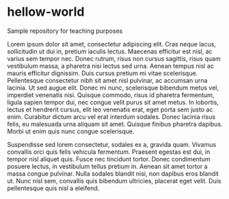 # hellow-world
Sample repository for teaching purposes

Lorem ipsum dolor sit amet, consectetur adipiscing elit. Cras neque lacus, sollicitudin ut dui in, pretium iaculis lectus. Maecenas efficitur est nisl, ac varius sem tempor nec. Donec rutrum, risus non cursus sagittis, risus quam vestibulum massa, a pharetra nisi lectus sed urna. Aenean tempus nisl ac mauris efficitur dignissim. Duis cursus pretium mi vitae scelerisque. Pellentesque consectetur nibh sit amet nisl pulvinar, ac accumsan urna lacinia. Ut sed augue elit. Donec mi nunc, scelerisque bibendum metus vel, imperdiet venenatis nisi. Quisque commodo, risus id pharetra fermentum, ligula sapien tempor dui, nec congue velit purus sit amet metus. In lobortis, lectus et hendrerit cursus, elit leo venenatis erat, eget porta sem justo ac enim. Curabitur dictum arcu vel erat interdum sodales. Donec lacinia risus felis, eu malesuada urna aliquam sit amet. Quisque finibus pharetra dapibus. Morbi ut enim quis nunc congue scelerisque.

Suspendisse sed lorem consectetur, sodales ex a, gravida quam. Vivamus convallis orci quis felis vehicula fermentum. Praesent egestas est dui, in tempor nisl aliquet quis. Fusce nec tincidunt tortor. Donec condimentum posuere lectus, in vestibulum tellus pretium in. Aenean sit amet tortor a massa congue pulvinar. Nulla sodales blandit nisi, non dapibus eros blandit ut. Nunc nisl sem, convallis quis bibendum ultricies, placerat eget velit. Duis pellentesque quis nisl a eleifend.
